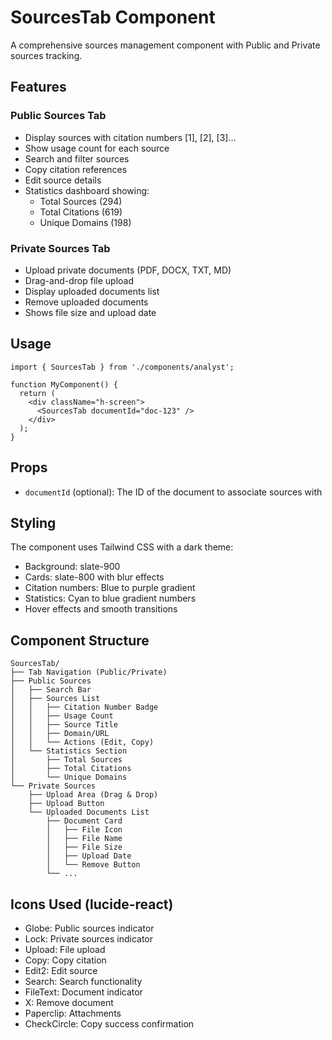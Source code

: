 # SourcesTab Component

A comprehensive sources management component with Public and Private sources tracking.

## Features

### Public Sources Tab
- Display sources with citation numbers [1], [2], [3]...
- Show usage count for each source
- Search and filter sources
- Copy citation references
- Edit source details
- Statistics dashboard showing:
  - Total Sources (294)
  - Total Citations (619)
  - Unique Domains (198)

### Private Sources Tab
- Upload private documents (PDF, DOCX, TXT, MD)
- Drag-and-drop file upload
- Display uploaded documents list
- Remove uploaded documents
- Shows file size and upload date

## Usage

```tsx
import { SourcesTab } from './components/analyst';

function MyComponent() {
  return (
    <div className="h-screen">
      <SourcesTab documentId="doc-123" />
    </div>
  );
}
```

## Props

- `documentId` (optional): The ID of the document to associate sources with

## Styling

The component uses Tailwind CSS with a dark theme:
- Background: slate-900
- Cards: slate-800 with blur effects
- Citation numbers: Blue to purple gradient
- Statistics: Cyan to blue gradient numbers
- Hover effects and smooth transitions

## Component Structure

```
SourcesTab/
├── Tab Navigation (Public/Private)
├── Public Sources
│   ├── Search Bar
│   ├── Sources List
│   │   ├── Citation Number Badge
│   │   ├── Usage Count
│   │   ├── Source Title
│   │   ├── Domain/URL
│   │   └── Actions (Edit, Copy)
│   └── Statistics Section
│       ├── Total Sources
│       ├── Total Citations
│       └── Unique Domains
└── Private Sources
    ├── Upload Area (Drag & Drop)
    ├── Upload Button
    └── Uploaded Documents List
        ├── Document Card
        │   ├── File Icon
        │   ├── File Name
        │   ├── File Size
        │   ├── Upload Date
        │   └── Remove Button
        └── ...
```

## Icons Used (lucide-react)

- Globe: Public sources indicator
- Lock: Private sources indicator
- Upload: File upload
- Copy: Copy citation
- Edit2: Edit source
- Search: Search functionality
- FileText: Document indicator
- X: Remove document
- Paperclip: Attachments
- CheckCircle: Copy success confirmation
